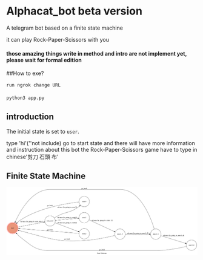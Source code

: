 # Alphacat_bot beta version

A telegram bot based on a finite state machine

it can play Rock-Paper-Scissors with you

#### those amazing things write in method and intro are not implement yet, please wait for formal edition  

##How to exe?
```sh
run ngrok change URL

python3 app.py
```


## introduction
The initial state is set to `user`.

type 'hi'(''not include) go to start state 
and there will have more information and instruction about this bot
the Rock-Paper-Scissors game have to type in chinese'剪刀 石頭 布'


## Finite State Machine
![fsm](./show-fsm.png)
